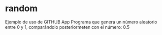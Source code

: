 # random
Ejemplo de uso de GITHUB App
Programa que genera un número aleatorio entre 0 y 1, comparándolo posteriormeten con el número: 0.5 
